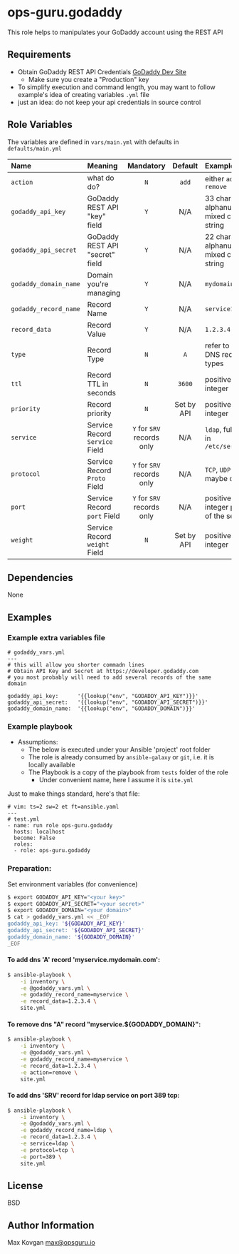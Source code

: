 # ops-guru.godaddy

This role helps to manipulates your GoDaddy account using the REST API

## Requirements

* Obtain GoDaddy REST API Credentials [GoDaddy Dev Site](https://developer.godaddy.com/keys)
    * Make sure you create a "Production" key
* To simplify execution and command length, you may want to follow example's idea of creating variables `.yml` file
* just an idea: do not keep your api credentials in source control



## Role Variables

The variables are defined in `vars/main.yml` with defaults in `defaults/main.yml`

| Name                  | Meaning                        | Mandatory                  | Default     | Example                                      |
|:--------------------- |:------------------------------ |:-------------------------: |:-----------:|:-------------------------------------------- |
| `action`              | what do do?                    | `N`                        | `add`       | either `add` or `remove`                     |
| `godaddy_api_key`     | GoDaddy REST API "key" field   | `Y`                        | N/A         | 33 chars long alphanumeric mixed case string |
| `godaddy_api_secret`  | GoDaddy REST API "secret" field| `Y`                        | N/A         | 22 chars long alphanumeric mixed case string |
| `godaddy_domain_name` | Domain you're managing         | `Y`                        | N/A         | `mydomain.com`                               |
| `godaddy_record_name` | Record Name                    | `Y`                        | N/A         | `service1`                                   |
| `record_data`         | Record Value                   | `Y`                        | N/A         | `1.2.3.4`                                    |
| `type`                | Record Type                    | `N`                        | `A`         | refer to list of DNS record types            |
| `ttl`                 | Record TTL in seconds          | `N`                        | `3600`      | positive integer                             |
| `priority`            | Record priority                | `N`                        | Set by API  | positive integer                             |
| `service`             | Service Record `Service` Field | `Y` for `SRV` records only | N/A         | `ldap`, full list in `/etc/services`         |
| `protocol`            | Service Record `Proto` Field   | `Y` for `SRV` records only | N/A         | `TCP`, `UDP` and maybe others                |
| `port`                | Service Record `port` Field    | `Y` for `SRV` records only | N/A         | positive integer port of the service         |
| `weight`              | Service Record `weight` Field  | `N`                        | Set by API  | positive integer                             |


## Dependencies

None

## Examples

### Example extra variables file


```yamlex
# godaddy_vars.yml
---
# this will allow you shorter commadn lines
# Obtain API Key and Secret at https://developer.godaddy.com
# you most probably will need to add several records of the same domain

godaddy_api_key:      '{{lookup("env", "GODADDY_API_KEY")}}'
godaddy_api_secret:   '{{lookup("env", "GODADDY_API_SECRET")}}'
godaddy_domain_name:  '{{lookup("env", "GODADDY_DOMAIN")}}'

```

### Example playbook

* Assumptions:
    * The below is executed under your Ansible 'project' root folder
    * The role is already consumed by `ansible-galaxy` or `git`, i.e. it is locally available
    * The Playbook is a copy of the playbook from `tests` folder of the role
        * Under convenient name, here I assume it is `site.yml`

Just to make things standard, here's that file:

```yamlex
# vim: ts=2 sw=2 et ft=ansible.yaml
---
# test.yml
- name: run role ops-guru.godaddy
  hosts: localhost
  become: False
  roles:
  - role: ops-guru.godaddy
```
### Preparation:

Set environment variables (for convenience)

```bash
$ export GODADDY_API_KEY="<your key>"
$ export GODADDY_API_SECRET="<your secret>"
$ export GODADDY_DOMAIN="<your domain>"
$ cat > godaddy_vars.yml << _EOF
godaddy_api_key: '${GODADDY_API_KEY}'
godaddy_api_secret: '${GODADDY_API_SECRET}'
godaddy_domain_name: '${GODADDY_DOMAIN}'
_EOF
```

#### To add dns 'A' record 'myservice.mydomain.com':
```bash
$ ansible-playbook \
    -i inventory \
    -e @godaddy_vars.yml \
    -e godaddy_record_name=myservice \
    -e record_data=1.2.3.4 \
    site.yml
```

#### To remove dns "A" record "myservice.${GODADDY_DOMAIN}":
```bash
$ ansible-playbook \
    -i inventory \
    -e @godaddy_vars.yml \
    -e godaddy_record_name=myservice \
    -e record_data=1.2.3.4 \
    -e action=remove \
    site.yml
```
#### To add dns 'SRV' record for ldap service on port 389 tcp:
```bash
$ ansible-playbook \
    -i inventory \
    -e @godaddy_vars.yml \
    -e godaddy_record_name=ldap \
    -e record_data=1.2.3.4 \
    -e service=ldap \
    -e protocol=tcp \
    -e port=389 \
    site.yml
```


License
-------

BSD

Author Information
------------------

Max Kovgan <max@opsguru.io>
